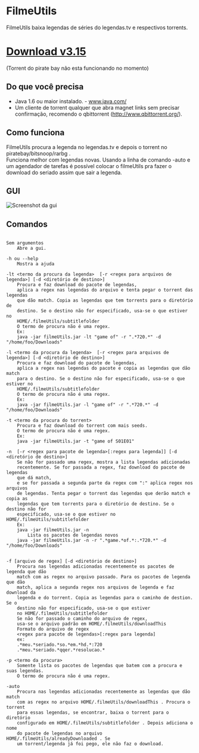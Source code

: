 FilmeUtils
====================

FilmeUtils baixa legendas de séries do legendas.tv e respectivos torrents.   

[Download v3.15](https://www.dropbox.com/s/vtsa54ervupiqhm/filmeUtils.jar)
=============


(Torrent do pirate bay não esta funcionando no momento)

Do que você precisa  
--------------------- 
 - Java 1.6 ou maior instalado. - www.java.com/  
 - Um cliente de torrent qualquer que abra magnet links sem precisar confirmação, recomendo o qbittorrent (http://www.qbittorrent.org/).  

Como funciona  
---------------------
FilmeUtils procura a legenda no legendas.tv e depois o torrent no piratebay/bitsnoop/rarbg .  
Funciona melhor com legendas novas. Usando a linha de comando -auto e um agendador de tarefas
é possível colocar o filmeUtils pra fazer o download do seriado assim que sair a legenda.  

GUI  
---------------------

![Screenshot da gui](https://raw.github.com/beothorn/FilmeUtils/master/gui.png "GUI")  

Comandos  
---------------------

<pre><code>
Sem argumentos  
	Abre a gui.  

-h ou --help  
	Mostra a ajuda  

-lt &lt;termo da procura da legenda&gt;  [-r &lt;regex para arquivos de legenda&gt;] [-d &lt;diretório de destino&gt;]  
	Procura e faz download do pacote de legendas,  
	aplica a regex nas legendas do arquivo e tenta pegar o torrent das legendas  
	que dão match. Copia as legendas que tem torrents para o diretório de  
	destino. Se o destino não for especificado, usa-se o que estiver no   
	HOME/.filmeUtils/subtitlefolder  
	O termo de procura não é uma regex.    
	Ex:  
	java -jar filmeUtils.jar -lt "game of" -r ".*720.*" -d "/home/foo/Downloads"  

-l &lt;termo da procura da legenda&gt;  [-r &lt;regex para arquivos de legenda&gt;] [-d &lt;diretório de destino&gt;]  
	Procura e faz download do pacote de legendas,   
	aplica a regex nas legendas do pacote e copia as legendas que dão match  
	para o destino. Se o destino não for especificado, usa-se o que estiver no  
	HOME/.filmeUtils/subtitlefolder  
	O termo de procura não é uma regex.
	Ex:  
	java -jar filmeUtils.jar -l "game of" -r ".*720.*" -d "/home/foo/Downloads"     

-t &lt;termo da procura do torrent&gt;  
	Procura e faz download do torrent com mais seeds.  
	O termo de procura não é uma regex.      
	Ex:  
	java -jar filmeUtils.jar -t "game of S01E01"  

-n  [-r &lt;regex para pacote de legenda&gt;[:regex para legenda]] [-d &lt;diretório de destino&gt;]  
	Se não for passado uma regex, mostra a lista legendas adicionadas  
	recentemente. Se for passada a regex, faz download do pacote de legendas  
	que dá match,  
	e se for passada a segunda parte da regex com ":" aplica regex nos arquivos  
	de legendas. Tenta pegar o torrent das legendas que derão match e copia as  
	legendas que tem torrents para o diretório de destino. Se o destino não for  
	especificado, usa-se o que estiver no HOME/.filmeUtils/subtitlefolder    
	Ex:  
	java -jar filmeUtils.jar -n  
		Lista os pacotes de legendas novos
	java -jar filmeUtils.jar -n -r ".*game.*of.*:.*720.*" -d "/home/foo/Downloads"  


-f [arquivo de regex] [-d &lt;diretório de destino&gt;]  
	Procura nas legendas adicionadas recentemente os pacotes de legenda que dão  
	match com as regex no arquivo passado. Para os pacotes de legenda que dão  
	match, aplica a segunda regex nos arquivos de legenda e faz download da    
	legenda e do torrent. Copia as legendas para o caminho de destion. Se o  
	destino não for	especificado, usa-se o que estiver  
	no HOME/.filmeUtils/subtitlefolder   
	Se não for passado o caminho do arquivo de regex,  
	usa-se o arquivo padrão em HOME/.filmeUtils/downloadThis  
	Formato do arquivo de regex  
	&lt;regex para pacote de legendas&gt;[:regex para legenda]  
	ex:  
	.*meu.*seriado.*so.*em.*hd.*:720  
	.*meu.*seriado.*qqer.*resolucao.*  

-p &lt;termo da procura&gt;  
	Somente lista os pacotes de legendas que batem com a procura e suas legendas.  
	O termo de procura não é uma regex.   
	
-auto
	Procura nas legendas adicionadas recentemente as legendas que dão match  
	com as regex no arquivo HOME/.filmeUtils/downloadThis . Procura o torrent  
	para essas legendas, se encontrar, baixa o torrent para o diretório  
	configurado em HOME/.filmeUtils/subtitlefolder . Depois adiciona o nome  
	do pacote de legendas no arquivo HOME/.filmeUtils/alreadyDownloaded . Se  
	um torrent/legenda já foi pego, ele não faz o download.
</code></pre>
